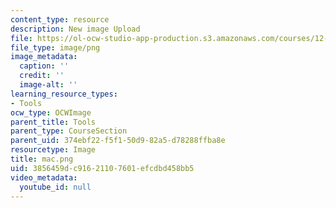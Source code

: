 ```yaml
---
content_type: resource
description: New image Upload
file: https://ol-ocw-studio-app-production.s3.amazonaws.com/courses/12-811-tropical-meteorology-spring-2011/3856459dc91621107601efcdbd458bb5_mac.png
file_type: image/png
image_metadata:
  caption: ''
  credit: ''
  image-alt: ''
learning_resource_types:
- Tools
ocw_type: OCWImage
parent_title: Tools
parent_type: CourseSection
parent_uid: 374ebf22-f5f1-50d9-82a5-d78288ffba8e
resourcetype: Image
title: mac.png
uid: 3856459d-c916-2110-7601-efcdbd458bb5
video_metadata:
  youtube_id: null
---
```

